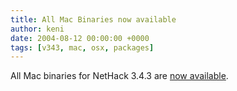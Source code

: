 ```yaml
---
title: All Mac Binaries now available
author: keni
date: 2004-08-12 00:00:00 +0000
tags: [v343, mac, osx, packages]
---
```

All Mac binaries for NetHack 3.4.3 are [now available][343-download-mac].

[343-download-mac]: {{site.baseurl}}/v343/downloads.html#mac-os-x
